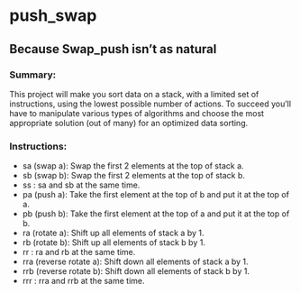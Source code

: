 # push_swap

## Because Swap_push isn’t as natural

### Summary:
This project will make you sort data on a stack, with a limited set of instructions, using
the lowest possible number of actions. To succeed you’ll have to manipulate various types of algorithms and choose the most appropriate solution (out of many) for an optimized data sorting.

### Instructions:
- sa (swap a): Swap the first 2 elements at the top of stack a.
- sb (swap b): Swap the first 2 elements at the top of stack b. 
- ss : sa and sb at the same time.
- pa (push a): Take the first element at the top of b and put it at the top of a.
- pb (push b): Take the first element at the top of a and put it at the top of b.
- ra (rotate a): Shift up all elements of stack a by 1.
- rb (rotate b): Shift up all elements of stack b by 1.
- rr : ra and rb at the same time.
- rra (reverse rotate a): Shift down all elements of stack a by 1.
- rrb (reverse rotate b): Shift down all elements of stack b by 1.
- rrr : rra and rrb at the same time.